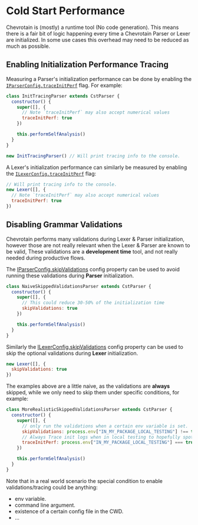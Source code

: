 # Cold Start Performance

Chevrotain is (mostly) a runtime tool (No code generation).
This means there is a fair bit of logic happening every time a Chevrotain Parser or Lexer are initialized.
In some use cases this overhead may need to be reduced as much as possible.

## Enabling Initialization Performance Tracing

Measuring a Parser's initialization performance can be done by enabling the
[`IParserConfig.traceInitPerf`](https://chevrotain.io/documentation/10_1_2/interfaces/IParserConfig.html#traceInitPerf)
flag. For example:

```javascript
class InitTracingParser extends CstParser {
  constructor() {
    super([], {
      // Note `traceInitPerf` may also accept numerical values
      traceInitPerf: true
    })

    this.performSelfAnalysis()
  }
}

new InitTracingParser() // Will print tracing info to the console.
```

A Lexer's initialization performance can similarly be measured by enabling the
[`ILexerConfig.traceInitPerf`](https://chevrotain.io/documentation/10_1_2/interfaces/ILexerConfig.html#traceInitPerf)
flag:

```javascript
// Will print tracing info to the console.
new Lexer([], {
  // Note `traceInitPerf` may also accept numerical values
  traceInitPerf: true
})
```

## Disabling Grammar Validations

Chevrotain performs many validations during Lexer & Parser initialization, however those are not really relevant
when the Lexer & Parser are known to be valid, These validations are a **development time** tool, and not really needed during productive flows.

The [IParserConfig.skipValidations](https://chevrotain.io/documentation/10_1_2/interfaces/IParserConfig.html#skipValidations)
config property can be used to avoid running these validations during **Parser** initialization.

```javascript
class NaiveSkippedValidationsParser extends CstParser {
  constructor() {
    super([], {
      // This could reduce 30-50% of the initialization time
      skipValidations: true
    })

    this.performSelfAnalysis()
  }
}
```

Similarly the [ILexerConfig.skipValidations](https://chevrotain.io/documentation/10_1_2/interfaces/ILexerConfig.html#skipValidations)
config property can be used to skip the optional validations during **Lexer** initialization.

```javascript
new Lexer([], {
  skipValidations: true
})
```

The examples above are a little naive, as the validations are **always** skipped, while we only need to skip
them under specific conditions, for example:

```javascript
class MoreRealisticSkippedValidationsParser extends CstParser {
  constructor() {
    super([], {
      // only run the validations when a certain env variable is set.
      skipValidations: process.env["IN_MY_PACKAGE_LOCAL_TESTING"] !== true,
      // Always Trace init logs when in local testing to hopefully spot regressions.
      traceInitPerf: process.env["IN_MY_PACKAGE_LOCAL_TESTING"] === true
    })

    this.performSelfAnalysis()
  }
}
```

Note that in a real world scenario the special condition to enable validations/tracing could be anything:

- env variable.
- command line argument.
- existence of a certain config file in the CWD.
- ...
